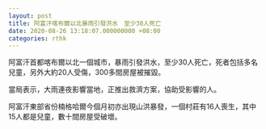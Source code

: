 ```yaml
---
layout: post
title: 阿富汗喀布爾以北暴雨引發洪水　至少30人死亡
date: 2020-08-26 13:18:07.000000000 +08:00
categories: rthk
---
```


阿富汗首都喀布爾以北一個城市，暴雨引發洪水，至少30人死亡，死者包括多名兒童，另外大約20人受傷，300多間房屋被摧毀。

當局表示，大雨連夜影響當地，正推出救濟方案，協助受影響的人。

阿富汗東部省份楠格哈爾今個月初亦出現山洪暴發，一個村莊有16人喪生，其中15人都是兒童，數十間房屋受破壞。
